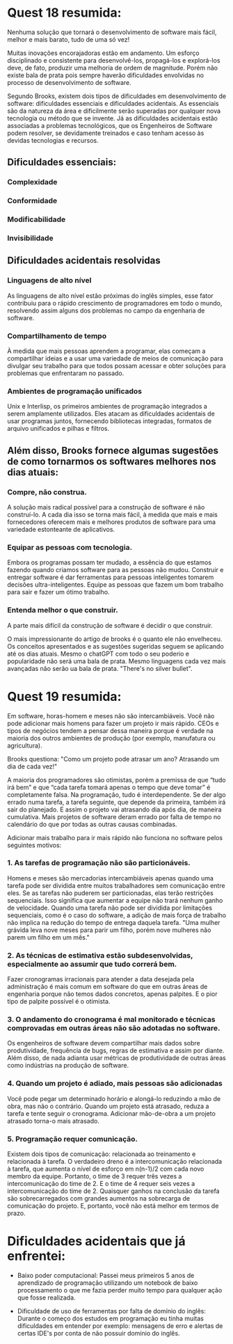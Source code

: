 # Quest 18 resumida: 
Nenhuma solução que tornará o desenvolvimento de software mais fácil, melhor e mais barato, tudo de uma só vez!

Muitas inovações encorajadoras estão em andamento. Um esforço disciplinado e consistente para desenvolvê-los, propagá-los e explorá-los deve, de fato, produzir uma melhoria de ordem de magnitude. Porém não existe bala de prata pois sempre haverão dificuldades envolvidas no processo de desenvolvimento de software.

Segundo Brooks, existem dois tipos de dificuldades em desenvolvimento de software: dificuldades essenciais e dificuldades acidentais. As essenciais são da natureza da área e dificilmente serão superadas por qualquer nova tecnologia ou método que se invente. Já as dificuldades acidentais estão associadas a problemas tecnológicos, que os Engenheiros de Software podem resolver, se devidamente treinados e caso tenham acesso às devidas tecnologias e recursos.

## Dificuldades essenciais:
### Complexidade
### Conformidade
### Modificabilidade
### Invisibilidade

## Dificuldades acidentais resolvidas
### Linguagens de alto nível
As linguagens de alto nível estão próximas do inglês simples, esse fator contribuiu para o rápido crescimento de programadores em todo o mundo, resolvendo assim alguns dos problemas no campo da engenharia de software.

### Compartilhamento de tempo
À medida que mais pessoas aprendem a programar, elas começam a compartilhar ideias e a usar uma variedade de meios de comunicação para divulgar seu trabalho para que todos possam acessar e obter soluções para problemas que enfrentaram no passado.

### Ambientes de programação unificados
Unix e Interlisp, os primeiros ambientes de programação integrados a serem amplamente utilizados. Eles atacam as dificuldades acidentais de usar programas juntos, fornecendo bibliotecas integradas, formatos de arquivo unificados e pilhas e filtros.

## Além disso, Brooks fornece algumas sugestões de como tornarmos os softwares melhores nos dias atuais:
### Compre, não construa.
A solução mais radical possível para a construção de software é não construí-lo. A cada dia isso se torna mais fácil, à medida que mais e mais fornecedores oferecem mais e melhores produtos de software para uma variedade estonteante de aplicativos.

### Equipar as pessoas com tecnologia.
Embora os programas possam ter mudado, a essência do que estamos fazendo quando criamos software para as pessoas não mudou. Construir e entregar software é dar ferramentas para pessoas inteligentes tomarem decisões ultra-inteligentes. Equipe as pessoas que fazem um bom trabalho para sair e fazer um ótimo trabalho.

### Entenda melhor o que construir.
A parte mais difícil da construção de software é decidir o que construir.

O mais impressionante do artigo de brooks é o quanto ele não envelheceu. Os conceitos apresentados e as sugestões sugeridas seguem se aplicando até os dias atuais. Mesmo o chatGPT com todo o seu poderio e popularidade não será uma bala de prata. Mesmo linguagens cada vez mais avançadas não serão ua bala de prata. "There's no silver bullet".

# Quest 19 resumida: 
Em software, horas-homem e meses não são intercambiáveis. Você não pode adicionar mais homens para fazer um projeto ir mais rápido. CEOs e tipos de negócios tendem a pensar dessa maneira porque é verdade na maioria dos outros ambientes de produção (por exemplo, manufatura ou agricultura).

Brooks questiona: "Como um projeto pode atrasar um ano? Atrasando um dia de cada vez!"

A maioria dos programadores são otimistas, porém a premissa de que “tudo irá bem” e que “cada tarefa tomará apenas o tempo que deve tomar” é completamente falsa. Na programação, tudo é interdependente. Se der algo errado numa tarefa, a tarefa seguinte, que depende da primeira, também irá sair do planejado. E assim o projeto vai atrasando dia após dia, de maneira cumulativa. Mais projetos de software deram errado por falta de tempo no calendário do que por todas as outras causas combinadas.

Adicionar mais trabalho para ir mais rápido não funciona no software pelos seguintes motivos:

### 1. As tarefas de programação não são particionáveis.
Homens e meses são mercadorias intercambiáveis apenas quando uma tarefa pode ser dividida entre muitos trabalhadores sem comunicação entre eles.
Se as tarefas não puderem ser particionadas, elas terão restrições sequenciais. Isso significa que aumentar a equipe não trará nenhum ganho de velocidade.
Quando uma tarefa não pode ser dividida por limitações sequenciais, como é o caso do software, a adição de mais força de trabalho não implica na redução do tempo de entrega daquela tarefa.
"Uma mulher grávida leva nove meses para parir um filho, porém nove mulheres não parem um filho em um mês."

### 2. As técnicas de estimativa estão subdesenvolvidas, especialmente ao assumir que tudo correrá bem.
Fazer cronogramas irracionais para atender a data desejada pela administração é mais comum em software do que em outras áreas de engenharia porque não temos dados concretos, apenas palpites. E o pior tipo de palpite possível é o otimista.

### 3. O andamento do cronograma é mal monitorado e técnicas comprovadas em outras áreas não são adotadas no software.
Os engenheiros de software devem compartilhar mais dados sobre produtividade, frequência de bugs, regras de estimativa e assim por diante. Além disso, de nada adianta usar métricas de produtividade de outras áreas como indústrias na produção de software.

### 4. Quando um projeto é adiado, mais pessoas são adicionadas
Você pode pegar um determinado horário e alongá-lo reduzindo a mão de obra, mas não o contrário. Quando um projeto está atrasado, reduza a tarefa e tente seguir o cronograma. Adicionar mão-de-obra a um projeto atrasado torna-o mais atrasado.

### 5. Programação requer comunicação.
Existem dois tipos de comunicação: relacionada ao treinamento e relacionada à tarefa. O verdadeiro dreno é a intercomunicação relacionada à tarefa, que aumenta o nível de esforço em n(n-1)/2 com cada novo membro da equipe.
Portanto, o time de 3 requer três vezes a intercomunicação do time de 2. E o time de 4 requer seis vezes a intercomunicação do time de 2.
Quaisquer ganhos na conclusão da tarefa são sobrecarregados com grandes aumentos na sobrecarga de comunicação do projeto. E, portanto, você não está melhor em termos de prazo.


# Dificuldades acidentais que já enfrentei:
- Baixo poder computacional: Passei meus primeiros 5 anos de aprendizado de programação utilizando um notebook de baixo processamento o que me fazia perder muito tempo para qualquer ação que fosse realizada.

- Dificuldade de uso de ferramentas por falta de domínio do inglês: Durante o começo dos estudos em programação eu tinha muitas dificuldades em entender por exemplo: mensagens de erro e alertas de certas IDE's por conta de não possuir domínio do inglês.



